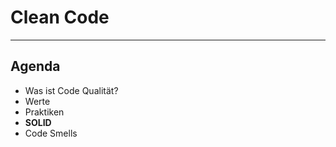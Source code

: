 # Clean Code

----

## Agenda

- Was ist Code Qualität?
- Werte
- Praktiken
- **SOLID**
- Code Smells
